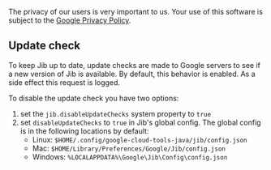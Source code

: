 The privacy of our users is very important to us.
Your use of this software is subject to the <a href=https://policies.google.com/privacy>Google Privacy Policy</a>.

## Update check

To keep Jib up to date, update checks are made to Google servers to see if a new version of
Jib is available. By default, this behavior is enabled. As a side effect this request is logged.

To disable the update check you have two options:

1. set the `jib.disableUpdateChecks` system property to `true`
2. set `disableUpdateChecks` to `true` in Jib's global config. The global config is in the following locations by default:
    * Linux: `$HOME/.config/google-cloud-tools-java/jib/config.json`
    * Mac: `$HOME/Library/Preferences/Google/Jib/config.json`
    * Windows: `%LOCALAPPDATA%\Google\Jib\Config\config.json`